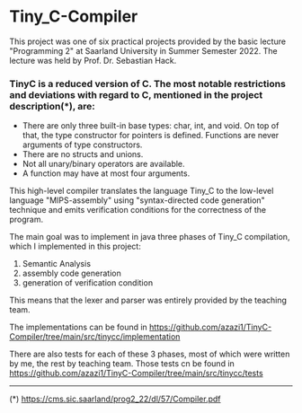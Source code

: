 # Tiny_C-Compiler

This project was one of six practical projects provided by the basic lecture "Programming 2" at Saarland University in Summer Semester 2022. The lecture was held by Prof. Dr. Sebastian Hack.


### TinyC is a reduced version of C. The most notable restrictions and deviations with regard to C, mentioned in the project description(*), are:
* There are only three built-in base types: char, int, and void. On top of that, the type constructor for pointers is defined. Functions are never arguments of type constructors.
* There are no structs and unions.
* Not all unary/binary operators are available.
* A function may have at most four arguments.

This high-level compiler translates the language Tiny_C to the low-level language "MIPS-assembly" using "syntax-directed code generation" technique and emits verification conditions for the correctness of the program.

The main goal was to implement in java three phases of Tiny_C compilation, which I implemented in this project:
1. Semantic Analysis
2. assembly code generation
3. generation of verification condition

This means that the lexer and parser was entirely provided by the teaching team.

The implementations can be found in https://github.com/azazi1/TinyC-Compiler/tree/main/src/tinycc/implementation

There are also tests for each of these 3 phases, most of which were written by me, the rest by teaching team.
Those tests cn be found in https://github.com/azazi1/TinyC-Compiler/tree/main/src/tinycc/tests

______________________________________
(*) https://cms.sic.saarland/prog2_22/dl/57/Compiler.pdf
